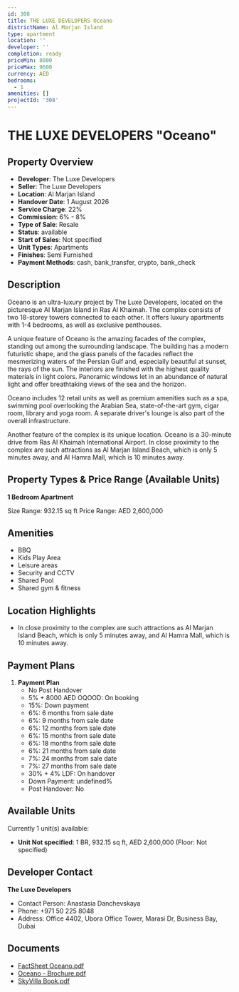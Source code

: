 ```yaml
---
id: 308
title: THE LUXE DEVELOPERS Oceano
districtName: Al Marjan Island
type: apartment
location: ''
developer: ''
completion: ready
priceMin: 8000
priceMax: 9600
currency: AED
bedrooms:
  - 1
amenities: []
projectId: '308'
---
```


# THE LUXE DEVELOPERS "Oceano"

## Property Overview
- **Developer**: The Luxe Developers
- **Seller**: The Luxe Developers
- **Location**: Al Marjan Island
- **Handover Date**: 1 August 2026
- **Service Charge**: 22%
- **Commission**: 6% - 8%
- **Type of Sale**: Resale
- **Status**: available
- **Start of Sales**: Not specified
- **Unit Types**: Apartments
- **Finishes**: Semi Furnished
- **Payment Methods**: cash, bank_transfer, crypto, bank_check

## Description
Oceano is an ultra-luxury project by The Luxe Developers, located on the picturesque Al Marjan Island in Ras Al Khaimah. The complex consists of two 18-storey towers connected to each other. It offers luxury apartments with 1-4 bedrooms, as well as exclusive penthouses.

 A unique feature of Oceano is the amazing facades of the complex, standing out among the surrounding landscape. The building has a modern futuristic shape, and the glass panels of the facades reflect the mesmerizing waters of the Persian Gulf and, especially beautiful at sunset, the rays of the sun. The interiors are finished with the highest quality materials in light colors. Panoramic windows let in an abundance of natural light and offer breathtaking views of the sea and the horizon.

 Oceano includes 12 retail units as well as premium amenities such as a spa, swimming pool overlooking the Arabian Sea, state-of-the-art gym, cigar room, library and yoga room. A separate driver's lounge is also part of the overall infrastructure.

 Another feature of the complex is its unique location. Oceano is a 30-minute drive from Ras Al Khaimah International Airport. In close proximity to the complex are such attractions as Al Marjan Island Beach, which is only 5 minutes away, and Al Hamra Mall, which is 10 minutes away.

## Property Types & Price Range (Available Units)
**1 Bedroom Apartment**

Size Range: 932.15 sq ft
Price Range: AED 2,600,000

## Amenities
- BBQ
- Kids Play Area
- Leisure areas
- Security and CCTV
- Shared Pool
- Shared gym & fitness

## Location Highlights
- In close proximity to the complex are such attractions as Al Marjan Island Beach, which is only 5 minutes away, and Al Hamra Mall, which is 10 minutes away.

## Payment Plans
1. **Payment Plan**
   - No Post Handover
   - 5% + 8000 AED OQOOD: On booking
   - 15%: Down payment
   - 6%: 6 months from sale date
   - 6%: 9 months from sale date
   - 6%: 12 months from sale date
   - 6%: 15 months from sale date
   - 6%: 18 months from sale date
   - 6%: 21 months from sale date
   - 7%: 24 months from sale date
   - 7%: 27 months from sale date
   - 30% + 4% LDF: On handover
   - Down Payment: undefined%
   - Post Handover: No

## Available Units
Currently 1 unit(s) available:
- **Unit Not specified**: 1 BR, 932.15 sq ft, AED 2,600,000 (Floor: Not specified)

## Developer Contact
**The Luxe Developers**
- Contact Person: Anastasia Danchevskaya
- Phone: +971 50 225 8048
- Address: Office 4402, Ubora Office Tower, Marasi Dr, Business Bay, Dubai

## Documents
- [FactSheet Oceano.pdf](https://cdn.geniemap.net/2023/07/05/GyDV1lilLxWrCt9bfUpD4cQ4mJUp0GVuxWe1k99m.pdf)
- [Oceano - Brochure.pdf](https://cdn.geniemap.net/2023/07/05/Xn0itvT34U57adPAxkTcik7Lg2yEoxCRaCxvJrFA.pdf)
- [SkyVilla Book.pdf](https://cdn.geniemap.net/2023/08/02/zEkaQLr5tb3ICDRlzbniecZpDLvUzhFocbv2HZRb.pdf)
